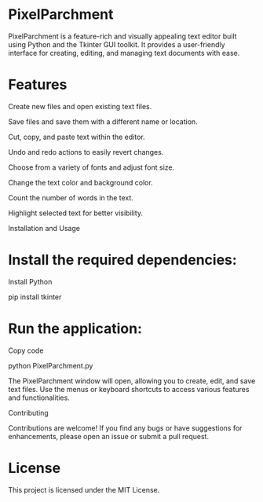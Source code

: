 # PixelParchment
PixelParchment is a feature-rich and visually appealing text editor built using Python and the Tkinter GUI toolkit. It provides a user-friendly interface for creating, editing, and managing text documents with ease.


# Features
Create new files and open existing text files.

Save files and save them with a different name or location.

Cut, copy, and paste text within the editor.

Undo and redo actions to easily revert changes.

Choose from a variety of fonts and adjust font size.

Change the text color and background color.

Count the number of words in the text.

Highlight selected text for better visibility.

Installation and Usage


# Install the required dependencies:
Install Python

pip install tkinter


# Run the application:
Copy code

python PixelParchment.py

The PixelParchment window will open, allowing you to create, edit, and save text files. Use the menus or keyboard shortcuts to access various features
and functionalities.

Contributing

Contributions are welcome! If you find any bugs or have suggestions for enhancements, please open an issue or submit a pull request.

# License
This project is licensed under the MIT License.






